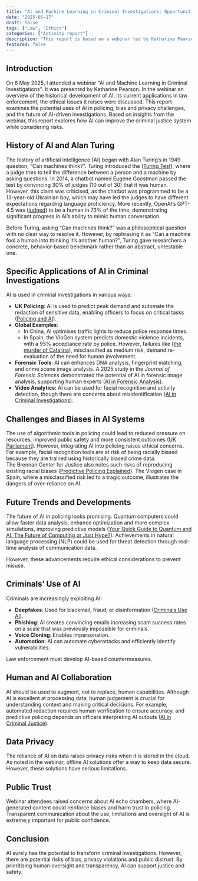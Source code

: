 ```yaml
---
title: "Al and Machine Learning in Criminal Investigations: Opportunities and Challenges"
date: "2025-05-17"
draft: false
tags: ["Law", "Ethics"]
categories: ["Activity report"]
description: "This report is based on a webinar led by Katharine Pearson. The report examines the role of AI in modern policing, including its innovative applications and the ethical challenges it presents."
featured: false
---
```


## Introduction
On 6 May 2025, I attended a webinar "AI and Machine Learning in Criminal Investigations". It was presented by Katharine Pearson. In the webinar an overview of the historical development of AI, its current applications in law enforcement, the ethical issues it raises were discussed. This report examines the potential uses of AI in policing, bias and privacy challenges, and the future of AI-driven investigations. Based on insights from the webinar, this report explores how AI can improve the criminal justice system while considering risks.

## History of AI and Alan Turing
The history of artificial intelligence (AI) began with Alan Turing’s in 1949 question, “Can machines think?”. Turing introduced the ([Turing Test](https://en.wikipedia.org/wiki/Turing_test)), where a judge tries to tell the difference between a person and a machine by asking questions. In 2014, a chatbot named Eugene Goostman passed the test by convincing 30% of judges (10 out of 30) that it was human. However, this claim was criticised, as the chatbot was programmed to be a 13-year-old Ukrainian boy, which may have led the judges to have different expectations regarding language proficiency. More recently, OpenAI’s GPT-4.5 was ([judged](https://arxiv.org/abs/2503.23674)) to be a human in 73% of the time, demonstrating significant progress in AI’s ability to mimic human conversation.

Before Turing, asking “Can machines think?” was a philosophical question with no clear way to resolve it. However, by rephrasing it as “Can a machine fool a human into thinking it’s another human?”, Turing gave researchers a concrete, behavior‑based benchmark rather than an abstract, untestable one.

## Specific Applications of AI in Criminal Investigations
AI is used in criminal investigations in various ways:

- **UK Policing**: AI is used to predict peak demand and automate the redaction of sensitive data, enabling officers to focus on critical tasks ([Policing and AI](https://news.npcc.police.uk/releases/policing-will-always-use-artificial-intelligence-responsibly)).
- **Global Examples**:
  - In China, AI optimises traffic lights to reduce police response times.
  - In Spain, the VioGen system predicts domestic violence incidents, with a 95% acceptance rate by police. However, failures like ([the murder of Catalina](https://www.bbc.com/audio/play/m0029zc1)), misclassified as medium risk, demand re-evaluation of the need for human involvement.
- **Forensic Tools**: AI can enhances DNA analysis, fingerprint matching, and crime scene image analysis. A 2025 study in the *Journal of Forensic Sciences* demonstrated the potential of AI in forensic image analysis, supporting human experts ([AI in Forensic Analysis](https://pmc.ncbi.nlm.nih.gov/articles/PMC12046100/)).
- **Video Analytics**: AI can be used for facial recognition and activity detection, though there are concerns about misidentification ([AI in Criminal Investigations](https://www.aetv.com/real-crime/artificial-intelligence-use-in-criminal-investigations)).

## Challenges and Biases in AI Systems
The use of algorithmic tools in policing could lead to reduced pressure on resources, improved public safety and more consistent outcomes ([UK Parliament](https://post.parliament.uk/ai-in-policing-and-security/)). However, integrating AI into policing raises ethical concerns.  For example, facial recognition tools are at risk of being racially biased because they are trained using historically biased crime data. <br>
The Brennan Center for Justice also notes such risks of reproducing existing racial biases ([Predictive Policing Explained](https://www.brennancenter.org/our-work/research-reports/predictive-policing-explained)). The Viogen case in Spain, where a misclassified risk led to a tragic outcome, illustrates the dangers of over-reliance on AI.

## Future Trends and Developments
The future of AI in policing looks promising. Quantum computers could allow faster data analysis, enhance optimization and more complex simulations, improving predictive models ([Your Quick Guide to Quantum and AI: The Future of Computing or Just Hype?](https://meetiqm.com/blog/quantum-ai-the-future-of-computing-or-just-hype/)). Achievements in natural language processing (NLP) could be used for threat detection through real-time analysis of communication data.

However, these advancements require ethical considerations to prevent misuse.

## Criminals’ Use of AI
Criminals are increasingly exploiting AI:
- **Deepfakes**: Used for blackmail, fraud, or disinformation ([Criminals Use AI](https://www.ic3.gov/PSA/2024/PSA241203)).
- **Phishing**: AI creates convincing emails increasing scam success rates on a scale that was previously impossible for criminals.
- **Voice Cloning**: Enables impersonation.
- **Automation**: AI can automate cyberattacks and efficiently identify vulnerabilities.

Law enforcement must develop AI-based countermeasures.

## Human and AI Collaboration
AI should be used to augment, not to replace, human capabilities. Although AI is excellent at processing data, human judgement is crucial for understanding context and making critical decisions. For example, automated redaction requires human verification to ensure accuracy, and predictive policing depends on officers interpreting AI outputs ([AI in Criminal Justice](https://www.eff.org/deeplinks/2024/11/ai-criminal-justice-trend-attorneys-need-know-about)).

## Data Privacy
The reliance of AI on data raises privacy risks when it is stored in the cloud. As noted in the webinar, offline AI solutions offer a way to keep data secure. However, these solutions have serious limitations.

## Public Trust
Webinar attendees raised concerns about AI echo chambers, where AI-generated content could reinforce biases and harm trust in policing. Transparent communication about the use, limitations and oversight of AI is extreme;y important for public confidence.

## Conclusion
AI surely has the potential to transform criminal investigations. However, there are potential risks of bias, privacy violations and public distrust. By prioritising human oversight and transparency, AI can support justice and safety.